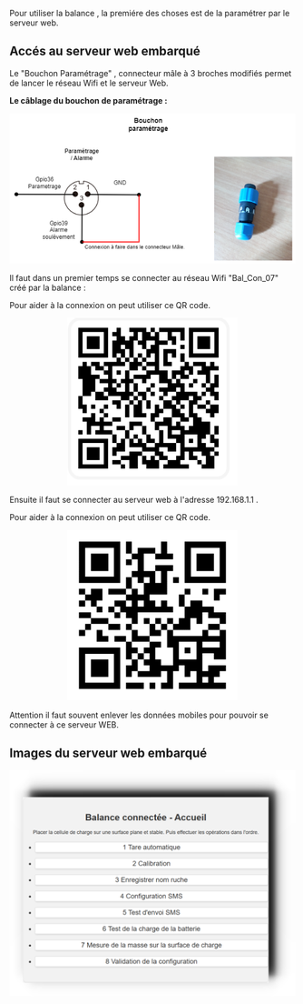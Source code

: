 Pour utiliser la balance , la premiére des choses est de la paramétrer par le serveur web.
## Accés au serveur web embarqué

Le "Bouchon Paramétrage" , connecteur mâle à 3 broches modifiés permet de lancer le réseau Wifi et le serveur Web. 

**Le câblage du bouchon de paramétrage :**

<p align="center">
<img  class="center" alt="Bouchon"  src="https://github.com/herve-tourrel/balance_connecte1/blob/main/Images/Bouchon_parametrage.drawio.png">
</p>

Il faut dans un premier temps se connecter au réseau Wifi "Bal_Con_07" créé par la balance :

Pour aider à la connexion on peut utiliser ce QR code.

<p align="center">
<img width="300" class="center" alt="QR_code"  src="https://github.com/herve-tourrel/balance_connecte1/blob/main/Images/QR_Bal_Con_07.png">
</p>


Ensuite il faut se connecter au serveur web à l'adresse 192.168.1.1 .

Pour aider à la connexion on peut utiliser ce QR code.

<p align="center">
<img width="300" class="center" alt="QR_code"  src="https://github.com/herve-tourrel/balance_connecte1/blob/main/Images/QR_192_168_1_1.png">
</p>

Attention il faut souvent enlever les données mobiles pour pouvoir se connecter à ce serveur WEB.

## Images du serveur web embarqué


![Accueil](https://github.com/herve-tourrel/balance_connecte1/blob/main/Images/0_accueil.png)






